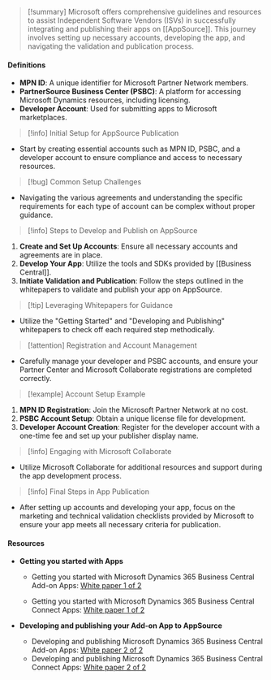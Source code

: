 >[!summary]
>Microsoft offers comprehensive guidelines and resources to assist Independent Software Vendors (ISVs) in successfully integrating and publishing their apps on [[AppSource]]. This journey involves setting up necessary accounts, developing the app, and navigating the validation and publication process.

#### Definitions
- **MPN ID**: A unique identifier for Microsoft Partner Network members.
- **PartnerSource Business Center (PSBC)**: A platform for accessing Microsoft Dynamics resources, including licensing.
- **Developer Account**: Used for submitting apps to Microsoft marketplaces.

>[!info] Initial Setup for AppSource Publication
- Start by creating essential accounts such as MPN ID, PSBC, and a developer account to ensure compliance and access to necessary resources.

>[!bug] Common Setup Challenges
- Navigating the various agreements and understanding the specific requirements for each type of account can be complex without proper guidance.

>[!info] Steps to Develop and Publish on AppSource
1. **Create and Set Up Accounts**: Ensure all necessary accounts and agreements are in place.
2. **Develop Your App**: Utilize the tools and SDKs provided by [[Business Central]].
3. **Initiate Validation and Publication**: Follow the steps outlined in the whitepapers to validate and publish your app on AppSource.

>[!tip] Leveraging Whitepapers for Guidance
- Utilize the "Getting Started" and "Developing and Publishing" whitepapers to check off each required step methodically.

>[!attention] Registration and Account Management
- Carefully manage your developer and PSBC accounts, and ensure your Partner Center and Microsoft Collaborate registrations are completed correctly.

>[!example] Account Setup Example
1. **MPN ID Registration**: Join the Microsoft Partner Network at no cost.
2. **PSBC Account Setup**: Obtain a unique license file for development.
3. **Developer Account Creation**: Register for the developer account with a one-time fee and set up your publisher display name.

>[!info] Engaging with Microsoft Collaborate
- Utilize Microsoft Collaborate for additional resources and support during the app development process.

>[!info] Final Steps in App Publication
- After setting up accounts and developing your app, focus on the marketing and technical validation checklists provided by Microsoft to ensure your app meets all necessary criteria for publication.

#### Resources
- **Getting you started with Apps**
    
    - Getting you started with Microsoft Dynamics 365 Business Central Add-on Apps: [White paper 1 of 2](https://download.microsoft.com/download/4/C/E/4CE43E31-FD7D-4DE6-9566-59419237C11C/Addon%20Apps%20-%20Getting%20you%20started%20-%20October%202018.pdf)
        
    - Getting you started with Microsoft Dynamics 365 Business Central Connect Apps: [White paper 1 of 2](https://download.microsoft.com/download/F/9/5/F957DDEA-0868-4211-8F12-D07C26DF94BC/Connect%20Apps%20-%20Getting%20you%20started%20-%20August%202018.pdf)
        
- **Developing and publishing your Add-on App to AppSource**
	- Developing and publishing Microsoft Dynamics 365 Business Central Add-on Apps: [White paper 2 of 2](https://download.microsoft.com/download/7/2/6/726CB97F-D778-4520-8831-2468CF3E8BEA/Addon%20Apps%20-%20Developing%20and%20publishing%20-%20October%202018.pdf)
    - Developing and publishing Microsoft Dynamics 365 Business Central Connect Apps: [White paper 2 of 2](https://download.microsoft.com/download/0/D/0/0D0FFE33-1471-4709-8AFF-D609A2078094/Connect%20Apps%20-%20Developing%20and%20publishing%20-%20October%202018.pdf)